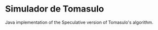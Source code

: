 Simulador de Tomasulo
============

Java implementation of the Speculative version of Tomasulo's algorithm.
